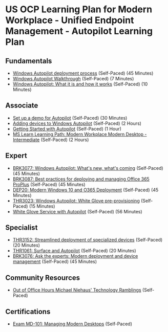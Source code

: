 # US OCP Learning Plan for Modern Workplace - Unified Endpoint Management - Autopilot Learning Plan

## Fundamentals

* [Windows Autopilot deployment process](https://docs.microsoft.com/en-us/windows/deployment/windows-autopilot/deployment-process) (Self-Paced) (45 Minutes)
* [Windows Autopilot Walkthrough](https://docs.microsoft.com/en-us/windows/deployment/windows-autopilot/windows-autopilot) (Self-Paced) (7 Minutes)
* [Windows Autopilot: What it is and how it works](https://www.youtube.com/watch?v=F6q2aYhbeu8) (Self-Paced) (10 Minutes)

## Associate

* [Set up a demo for Autopilot](https://docs.microsoft.com/en-us/windows/deployment/windows-autopilot/demonstrate-deployment-on-vm) (Self-Paced) (30 Minutes)
* [Adding devices to Windows Autopilot](https://docs.microsoft.com/en-us/windows/deployment/windows-autopilot/add-devices) (Self-Paced) (2 Hours)
* [Getting Started with Autopilot](https://www.systemcenterdudes.com/microsoft-autopilot-windows-10/) (Self-Paced) (1 Hour)
* [MS Learn Learning Path: Modern Workplace Modern Desktop - Intermediate](https://partner.microsoft.com/en-us/asset/collection/modern-workplace-modern-desktop-intermediate#/) (Self-Paced) (2 Hours)

## Expert

* [BRK3077: Windows Autopilot: What's new, what's coming](https://myignite.techcommunity.microsoft.com/sessions/81679) (Self-Paced) (45 Minutes)
* [BRK3087: Best practices for deploying and managing Office 365 ProPlus](https://myignite.techcommunity.microsoft.com/sessions/79038?source=sessions) (Self-Paced) (45 Minutes)
* [DEP20: Modern Windows 10 and O365 Deployment](https://myignite.techcommunity.microsoft.com/sessions/81677) (Self-Paced) (45 Minutes)
* [THR3023: Windows Autopilot: White Glove pre-provisioning](https://myignite.techcommunity.microsoft.com/sessions/90740?source=sessions) (Self-Paced) (15 Minutes)
* [White Glove Service with Autopilot](https://docs.microsoft.com/en-us/windows/deployment/windows-autopilot/windows-autopilot-whats-new) (Self-Paced) (56 Minutes)

## Specialist

* [THR3152: Streamlined deployment of specialized devices](https://myignite.techcommunity.microsoft.com/sessions/86268) (Self-Paced) (20 Minutes)
* [THR1061: Surface and Autopilot](https://myignite.techcommunity.microsoft.com/sessions/79767) (Self-Paced) (20 Minutes)
* [BRK3076: Ask the experts: Modern deployment and device management](https://myignite.techcommunity.microsoft.com/sessions/81678?source=sessions) (Self-Paced) (45 Minutes)

## Community Resources

* [Out of Office Hours Michael Niehaus' Technology Ramblings](https://oofhours.com/) (Self-Paced)

## Certifications

* [Exam MD-101: Managing Modern Desktops](https://docs.microsoft.com/en-us/learn/certifications/exams/md-101?wt.mc_id=learningredirect_certs-web-wwl) (Self-Paced)
